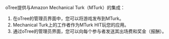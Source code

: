 oTree提供与Amazon Mechanical Turk（MTurk）的集成：

1. 在oTree的管理员界面中，您可以将游戏发布到MTurk。
2. Mechanical Turk上的工作者作为MTurk HIT玩您的应用。
3. 通过oTree的管理员界面，您可以向每个参与者发送其出场费和奖金（报酬）。